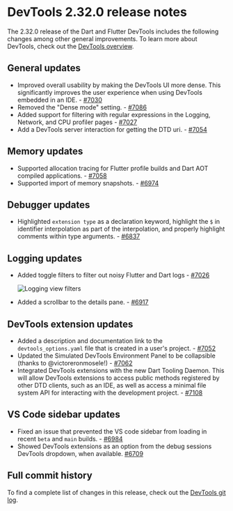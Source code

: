 # DevTools 2.32.0 release notes

The 2.32.0 release of the Dart and Flutter DevTools
includes the following changes among other general improvements.
To learn more about DevTools, check out the
[DevTools overview](https://docs.flutter.dev/tools/devtools).

## General updates

* Improved overall usability by making the DevTools UI more dense.
  This significantly improves the user experience when using
  DevTools embedded in an IDE. - [#7030](https://github.com/flutter/devtools/pull/7030)
* Removed the "Dense mode" setting. - [#7086](https://github.com/flutter/devtools/pull/7086)
* Added support for filtering with regular expressions in the
  Logging, Network, and CPU profiler pages - [#7027](https://github.com/flutter/devtools/pull/7027)
* Add a DevTools server interaction for getting the DTD uri. - [#7054](https://github.com/flutter/devtools/pull/7054)

## Memory updates

* Supported allocation tracing for Flutter profile builds and
  Dart AOT compiled applications. - [#7058](https://github.com/flutter/devtools/pull/7058)
* Supported import of memory snapshots. - [#6974](https://github.com/flutter/devtools/pull/6974)

## Debugger updates

* Highlighted `extension type` as a declaration keyword,
  highlight the `$` in identifier interpolation as part of the interpolation,
  and properly highlight comments within type arguments. - [#6837](https://github.com/flutter/devtools/pull/6837)

## Logging updates

* Added toggle filters to filter out noisy Flutter and Dart logs - [#7026](https://github.com/flutter/devtools/pull/7026)

    ![Logging view filters](/assets/images/docs/tools/devtools/release-notes/images-2.32.0/logging_toggle_filters.png "Toggle filters for logging screen")

* Added a scrollbar to the details pane. - [#6917](https://github.com/flutter/devtools/pull/6917)

## DevTools extension updates

* Added a description and documentation link to the `devtools_options.yaml` file
  that is created in a user's project. - [#7052](https://github.com/flutter/devtools/pull/7052)
* Updated the Simulated DevTools Environment Panel to be collapsible
  (thanks to @victoreronmosele!) - [#7062](https://github.com/flutter/devtools/pull/7062)
* Integrated DevTools extensions with the new Dart Tooling Daemon.
  This will allow DevTools extensions to access public methods registered by
  other DTD clients, such as an IDE, as well as access a minimal file system API
  for interacting with the development project. - [#7108](https://github.com/flutter/devtools/pull/7108)

## VS Code sidebar updates

* Fixed an issue that prevented the VS code sidebar from
  loading in recent `beta` and `main` builds. - [#6984](https://github.com/flutter/devtools/pull/6984)
* Showed DevTools extensions as an option from the
  debug sessions DevTools dropdown, when available. [#6709](https://github.com/flutter/devtools/pull/6709)

## Full commit history

To find a complete list of changes in this release, check out the
[DevTools git log](https://github.com/flutter/devtools/tree/v2.32.0).
